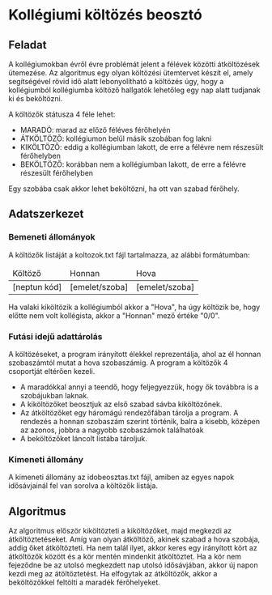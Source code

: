 # Kollégiumi költözés beosztó
## Feladat
<p>A kollégiumokban évről évre problémát jelent a félévek közötti átköltözések ütemezése. Az algoritmus egy olyan költözési ütemtervet készít el, amely segítségével rövid idő alatt lebonyolítható a költözés úgy, hogy a kollégiumból kollégiumba költöző hallgatók lehetőleg egy nap alatt tudjanak ki és beköltözni.</p>
<p>A költözők státusza 4 féle lehet:</p>

* MARADÓ: marad az előző féléves férőhelyén
* ÁTKÖLTÖZŐ: kollégiumon belül másik szobában fog lakni
* KIKÖLTÖZŐ: eddig a kollégiumban lakott, de erre a félévre nem részesült férőhelyben
* BEKÖLTÖZŐ: korábban nem a kollégiumban lakott, de erre a félévre részesült férőhelyben

<p>Egy szobába csak akkor lehet beköltözni, ha ott van szabad férőhely.</p>

## Adatszerkezet
### Bemeneti állományok
<p>A költözők listáját a koltozok.txt fájl tartalmazza, az alábbi formátumban:</p>
<table>
  <thead>
    <td>Költöző</td>
    <td>Honnan</td>
    <td>Hova</td>
  </thead>
  <tr>
    <td>[neptun kód]</td>
    <td>[emelet/szoba]</td>
    <td>[emelet/szoba]</td>
  </tr>
</table>
<p>Ha valaki kiköltözik a kollégiumból akkor a "Hova", ha úgy költözik be, hogy előtte nem volt kollégista, akkor a "Honnan" mező értéke "0/0".</p>

### Futási idejű adattárolás
<p>A költözéseket, a program irányított élekkel reprezentálja, ahol az él honnan szobaszámtól mutat a hova szobaszámig. A program a költözők 4 csoportját eltérően kezeli.</p>

* A maradókkal annyi a teendő, hogy feljegyezzük, hogy ők továbbra is a szobájukban laknak.
* A kiköltözőket beosztjuk az első szabad sávba kiköltözőnek.
* Az átköltözőket egy háromágú rendezőfában tárolja a program. A rendezés a honnan szobaszám szerint történik, balra a kisebb, középen az azonos, jobbra a nagyobb szobaszámok találhatóak
* A beköltözőket láncolt listába tároljuk.

### Kimeneti állomány
A kimeneti állomány az idobeosztas.txt fájl, amiben az egyes napok idősávjainál fel van sorolva a költözők listája.
## Algoritmus
Az algoritmus először kiköltözteti a kiköltözőket, majd megkezdi az átköltöztetéseket. 
Amíg van olyan átköltöző, akinek szabad a hova szobája, addig őket átköltözteti. 
Ha nem talál ilyet, akkor keres egy irányított kört az átköltözők között és a kör mentén mindenkit átköltöztet. 
Ha a kör nem fejeződne be az utolsó megkezdett nap utolsó idősávjában, akkor új napon kezdi meg az átöltöztetést. 
Ha elfogytak az átköltözők, akkor a beköltözőkkel feltölti a maradék férőhelyeket.
